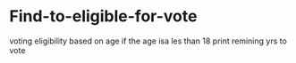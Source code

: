 # Find-to-eligible-for-vote
voting eligibility based on age if the age isa les than 18 print remining yrs to vote

